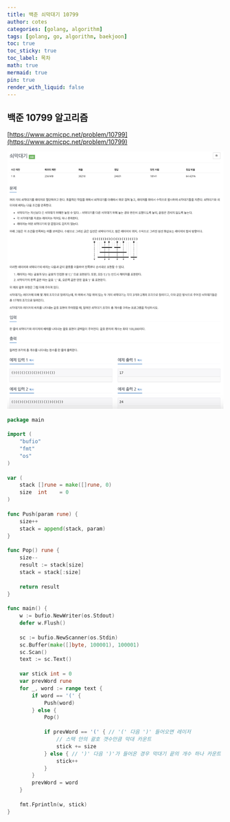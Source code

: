 ```yaml
---
title: 백준 쇠막대기 10799
author: cotes
categories: [golang, algorithm]
tags: [golang, go, algorithm, baekjoon]
toc: true
toc_sticky: true
toc_label: 목차
math: true
mermaid: true
pin: true
render_with_liquid: false
---
```


## 백준 10799 알고리즘  
[https://www.acmicpc.net/problem/10799](https://www.acmicpc.net/problem/10799)

!["10799"](/assets/img/algorithm/baekjoon-10799.png)  

```go
package main

import (
	"bufio"
	"fmt"
	"os"
)

var (
	stack []rune = make([]rune, 0)
	size  int    = 0
)

func Push(param rune) {
	size++
	stack = append(stack, param)
}

func Pop() rune {
	size--
	result := stack[size]
	stack = stack[:size]

	return result
}

func main() {
	w := bufio.NewWriter(os.Stdout)
	defer w.Flush()

	sc := bufio.NewScanner(os.Stdin)
	sc.Buffer(make([]byte, 100001), 100001)
	sc.Scan()
	text := sc.Text()

	var stick int = 0
	var prevWord rune
	for _, word := range text {
		if word == '(' {
			Push(word)
		} else {
			Pop()

			if prevWord == '(' { // '(' 다음 ')' 들어오면 레이저 
                // 스택 안의 괄호 갯수만큼 막대 카운트
				stick += size 
			} else { // ')' 다음 ')'가 들어온 경우 막대기 끝의 개수 하나 카운트
				stick++
			}
		}
		prevWord = word
	}

	fmt.Fprintln(w, stick)
}
```